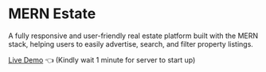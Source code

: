 # MERN Estate
A fully responsive and user-friendly real estate platform built with the MERN stack, helping users to easily advertise, search, and filter property listings.

[Live Demo](https://mern-estate-uhye.onrender.com/) :point_left: (Kindly wait 1 minute for server to start up)
